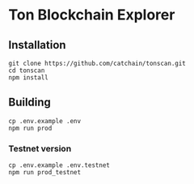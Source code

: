 # Ton Blockchain Explorer

## Installation

```
git clone https://github.com/catchain/tonscan.git
cd tonscan
npm install
```

## Building

```
cp .env.example .env
npm run prod
```

### Testnet version

```
cp .env.example .env.testnet
npm run prod_testnet
```
